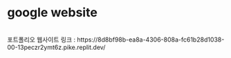 <h1>google website</h1>
<br/>
포트폴리오 웹사이트 링크 : https://8d8bf98b-ea8a-4306-808a-fc61b28d1038-00-13peczr2ymt6z.pike.replit.dev/
